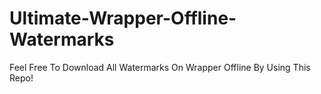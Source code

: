# Ultimate-Wrapper-Offline-Watermarks
Feel Free To Download All Watermarks On Wrapper Offline By Using This Repo!
